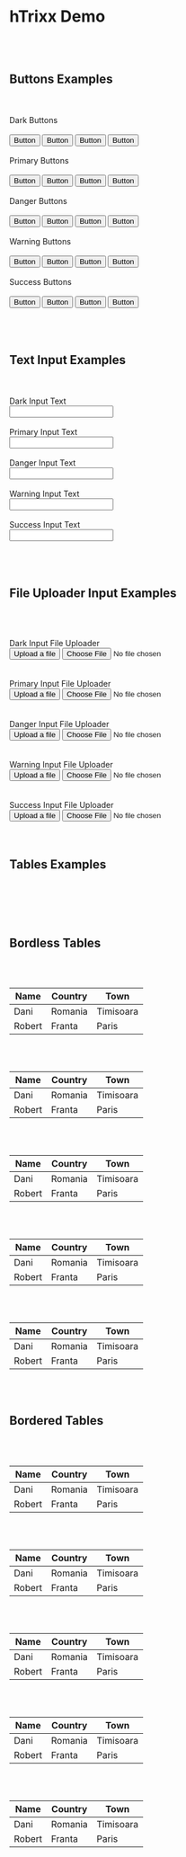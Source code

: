<html>

<head>
    <link rel="stylesheet" href="hTrixx.css">
    <link href="https://fonts.googleapis.com/css?family=Dancing+Script" rel="stylesheet">
    <link href="https://fonts.googleapis.com/css?family=Marck+Script" rel="stylesheet">
</head>

<body>
    <div class="km12 h-center-text">
        <h1>hTrixx Demo</h1>
    </div>
    <div class="km12 h-center-text">
        <div class="km4">
            <br>
            <br>
            <div class="h-center-text">
                <h2>Buttons Examples</h2>
            </div>
            <br>
            <br>
            <label class="h-black ">Dark Buttons</label>
            <br>
            <br>
            <button class="h-btn-dark-rev">Button</button>
            <button class="h-btn-black">Button</button>
            <button class="h-btn-dark-rev h-btn-round">Button</button>
            <button class="h-btn-black h-btn-round">Button</button>
            <br>
            <br>
            <label class="h-primary ">Primary Buttons</label>
            <br>
            <br>
            <button class="h-btn-primary-rev">Button</button>
            <button class="h-btn-primary">Button</button>
            <button class="h-btn-primary-rev h-btn-round">Button</button>
            <button class="h-btn-primary h-btn-round">Button</button>
            <br>
            <br>
            <label class="h-danger ">Danger Buttons</label>
            <br>
            <br>
            <button class="h-btn-danger-rev">Button</button>
            <button class="h-btn-danger">Button</button>
            <button class="h-btn-danger-rev h-btn-round">Button</button>
            <button class="h-btn-danger h-btn-round">Button</button>
            <br>
            <br>
            <label class="h-warning ">Warning Buttons</label>
            <br>
            <br>
            <button class="h-btn-warning-rev">Button</button>
            <button class="h-btn-warning">Button</button>
            <button class="h-btn-warning-rev h-btn-round">Button</button>
            <button class="h-btn-warning h-btn-round">Button</button>
            <br>
            <br>
            <label class="h-success ">Success Buttons</label>
            <br>
            <br>
            <button class="h-btn-success-rev">Button</button>
            <button class="h-btn-success">Button</button>
            <button class="h-btn-success-rev h-btn-round">Button</button>
            <button class="h-btn-success h-btn-round">Button</button>
            <br>
            <br>
        </div>
        <div class="km4">
            <br>
            <br>
            <div class="h-center-text">
                <h2>Text Input Examples</h2>
            </div>
            <br>
            <br>
            <label class="">Dark Input Text</label>
            <br />
            <input type="text">
            <br />
            <br />
            <label class="h-primary ">Primary Input Text</label>
            <br />
            <input type="text" class=txt-primary>
            <br />
            <br />
            <label class="h-danger ">Danger Input Text</label>
            <br />
            <input type="text" class=txt-danger>
            <br />
            <br />
            <label class="h-warning ">Warning Input Text</label>
            <br>
            <input type="text" class=txt-warning>
            <br />
            <br />
            <label class="h-success ">Success Input Text</label>
            <br>
            <input type="text" class=txt-success>
            <br />
            <br />
        </div>
        <div class="km4">
            <br>
            <br>
            <div class="h-center-text">
                <h2>File Uploader Input Examples</h2>
            </div>
            <br>
            <br>
            <br />
            <label class="">Dark Input File Uploader</label>
            <br>
            <div class="file-upload-wrapper">
                <button class="file-btn">Upload a file</button>
                <input type="file" name="myfile" />
            </div>
            <br />
            <br />
            <label class="h-primary ">Primary Input File Uploader</label>
            <br>
            <div class="file-upload-wrapper">
                <button class="file-btn file-primary">Upload a file</button>
                <input type="file" name="myfile" />
            </div>
            <br />
            <br />
            <label class="h-danger ">Danger Input File Uploader</label>
            <br>
            <div class="file-upload-wrapper">
                <button class="file-btn file-danger">Upload a file</button>
                <input type="file" name="myfile" />
            </div>
            <br />
            <br />
            <label class="h-warning ">Warning Input File Uploader</label>
            <br>
            <div class="file-upload-wrapper">
                <button class="file-btn file-warning">Upload a file</button>
                <input type="file" name="myfile" />
            </div>
            <br />
            <br />
            <label class="h-success ">Success Input File Uploader</label>
            <br>
            <div class="file-upload-wrapper">
                <button class="file-btn file-success">Upload a file</button>
                <input type="file" name="myfile" />
            </div>
        </div>
    </div>
    <div class="km12">
        <br>
        <br>
        <div class="h-center-text h-mt-30">
            <h2>Tables Examples</h2>
        </div>
        <br>
        <br>
        <div class="km6">
            <br>
            <br>
            <div class="h-center-text">
                <h2>Bordless Tables</h2>
            </div>
            <br>
            <br>
            <table class="h-tbl-bordless h-tbl-dark h-tbl-dark-b">
                <thead>
                    <tr>
                        <th>Name</th>
                        <th>Country</th>
                        <th>Town</th>
                    </tr>
                </thead>
                <tbody>
                    <tr>
                        <td>Dani</td>
                        <td>Romania</td>
                        <td>Timisoara</td>
                    </tr>
                    <tr>
                        <td>Robert</td>
                        <td>Franta</td>
                        <td>Paris</td>
                    </tr>
                </tbody>
            </table>
            <br>
            <br>
            <table class="h-tbl-bordless h-tbl-primary h-tbl-primary-b">
                <thead>
                    <tr>
                        <th>Name</th>
                        <th>Country</th>
                        <th>Town</th>
                    </tr>
                </thead>
                <tbody>
                    <tr>
                        <td>Dani</td>
                        <td>Romania</td>
                        <td>Timisoara</td>
                    </tr>
                    <tr>
                        <td>Robert</td>
                        <td>Franta</td>
                        <td>Paris</td>
                    </tr>
                </tbody>
            </table>
            <br>
            <br>
            <table class="h-tbl-bordless h-tbl-danger h-tbl-danger-b">
                <thead>
                    <tr>
                        <th>Name</th>
                        <th>Country</th>
                        <th>Town</th>
                    </tr>
                </thead>
                <tbody>
                    <tr>
                        <td>Dani</td>
                        <td>Romania</td>
                        <td>Timisoara</td>
                    </tr>
                    <tr>
                        <td>Robert</td>
                        <td>Franta</td>
                        <td>Paris</td>
                    </tr>
                </tbody>
            </table>
            <br>
            <br>
            <table class="h-tbl-bordless h-tbl-warning h-tbl-warning-b">
                <thead>
                    <tr>
                        <th>Name</th>
                        <th>Country</th>
                        <th>Town</th>
                    </tr>
                </thead>
                <tbody>
                    <tr>
                        <td>Dani</td>
                        <td>Romania</td>
                        <td>Timisoara</td>
                    </tr>
                    <tr>
                        <td>Robert</td>
                        <td>Franta</td>
                        <td>Paris</td>
                    </tr>
                </tbody>
            </table>
            <br>
            <br>
            <table class="h-tbl-bordless h-tbl-success h-tbl-success-b">
                <thead>
                    <tr>
                        <th>Name</th>
                        <th>Country</th>
                        <th>Town</th>
                    </tr>
                </thead>
                <tbody>
                    <tr>
                        <td>Dani</td>
                        <td>Romania</td>
                        <td>Timisoara</td>
                    </tr>
                    <tr>
                        <td>Robert</td>
                        <td>Franta</td>
                        <td>Paris</td>
                    </tr>
                </tbody>
            </table>
        </div>
        <div class="km6">
            <br>
            <br>
            <div class="h-center-text">
                <h2>Bordered Tables</h2>
            </div>
            <br>
            <br>
            <table class="h-tbl-dark h-tbl-dark-b">
                <thead>
                    <tr>
                        <th>Name</th>
                        <th>Country</th>
                        <th>Town</th>
                    </tr>
                </thead>
                <tbody>
                    <tr>
                        <td>Dani</td>
                        <td>Romania</td>
                        <td>Timisoara</td>
                    </tr>
                    <tr>
                        <td>Robert</td>
                        <td>Franta</td>
                        <td>Paris</td>
                    </tr>
                </tbody>
            </table>
            <br />
            <br />
            <table class="h-tbl-primary h-tbl-primary-b">
                <thead>
                    <tr>
                        <th>Name</th>
                        <th>Country</th>
                        <th>Town</th>
                    </tr>
                </thead>
                <tbody>
                    <tr>
                        <td>Dani</td>
                        <td>Romania</td>
                        <td>Timisoara</td>
                    </tr>
                    <tr>
                        <td>Robert</td>
                        <td>Franta</td>
                        <td>Paris</td>
                    </tr>
                </tbody>
            </table>
            <br />
            <br />
            <table class="h-tbl-danger h-tbl-danger-b">
                <thead>
                    <tr>
                        <th>Name</th>
                        <th>Country</th>
                        <th>Town</th>
                    </tr>
                </thead>
                <tbody>
                    <tr>
                        <td>Dani</td>
                        <td>Romania</td>
                        <td>Timisoara</td>
                    </tr>
                    <tr>
                        <td>Robert</td>
                        <td>Franta</td>
                        <td>Paris</td>
                    </tr>
                </tbody>
            </table>
            <br />
            <br />
            <table class="h-tbl-warning h-tbl-warning-b">
                <thead>
                    <tr>
                        <th>Name</th>
                        <th>Country</th>
                        <th>Town</th>
                    </tr>
                </thead>
                <tbody>
                    <tr>
                        <td>Dani</td>
                        <td>Romania</td>
                        <td>Timisoara</td>
                    </tr>
                    <tr>
                        <td>Robert</td>
                        <td>Franta</td>
                        <td>Paris</td>
                    </tr>
                </tbody>
            </table>
            <br />
            <br />
            <table class="h-tbl-success h-tbl-success-b">
                <thead>
                    <tr>
                        <th>Name</th>
                        <th>Country</th>
                        <th>Town</th>
                    </tr>
                </thead>
                <tbody>
                    <tr>
                        <td>Dani</td>
                        <td>Romania</td>
                        <td>Timisoara</td>
                    </tr>
                    <tr>
                        <td>Robert</td>
                        <td>Franta</td>
                        <td>Paris</td>
                    </tr>
                </tbody>
            </table>
        </div>
    </div>

</body>

</html>
<script src="https://code.jquery.com/jquery-3.3.1.min.js"></script>
